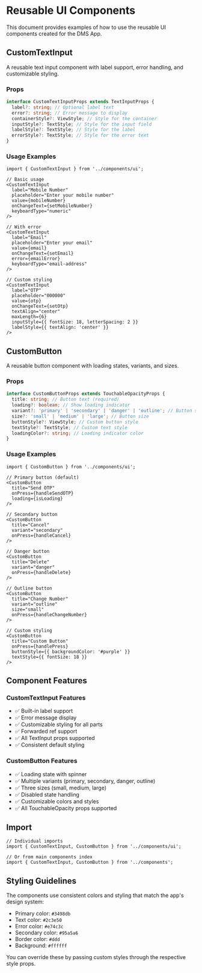 # Reusable UI Components

This document provides examples of how to use the reusable UI components created for the DMS App.

## CustomTextInput

A reusable text input component with label support, error handling, and customizable styling.

### Props

```typescript
interface CustomTextInputProps extends TextInputProps {
  label?: string; // Optional label text
  error?: string; // Error message to display
  containerStyle?: ViewStyle; // Style for the container
  inputStyle?: TextStyle; // Style for the input field
  labelStyle?: TextStyle; // Style for the label
  errorStyle?: TextStyle; // Style for the error text
}
```

### Usage Examples

```tsx
import { CustomTextInput } from '../components/ui';

// Basic usage
<CustomTextInput
  label="Mobile Number"
  placeholder="Enter your mobile number"
  value={mobileNumber}
  onChangeText={setMobileNumber}
  keyboardType="numeric"
/>

// With error
<CustomTextInput
  label="Email"
  placeholder="Enter your email"
  value={email}
  onChangeText={setEmail}
  error={emailError}
  keyboardType="email-address"
/>

// Custom styling
<CustomTextInput
  label="OTP"
  placeholder="000000"
  value={otp}
  onChangeText={setOtp}
  textAlign="center"
  maxLength={6}
  inputStyle={{ fontSize: 18, letterSpacing: 2 }}
  labelStyle={{ textAlign: 'center' }}
/>
```

## CustomButton

A reusable button component with loading states, variants, and sizes.

### Props

```typescript
interface CustomButtonProps extends TouchableOpacityProps {
  title: string; // Button text (required)
  loading?: boolean; // Show loading indicator
  variant?: 'primary' | 'secondary' | 'danger' | 'outline'; // Button style variant
  size?: 'small' | 'medium' | 'large'; // Button size
  buttonStyle?: ViewStyle; // Custom button style
  textStyle?: TextStyle; // Custom text style
  loadingColor?: string; // Loading indicator color
}
```

### Usage Examples

```tsx
import { CustomButton } from '../components/ui';

// Primary button (default)
<CustomButton
  title="Send OTP"
  onPress={handleSendOTP}
  loading={isLoading}
/>

// Secondary button
<CustomButton
  title="Cancel"
  variant="secondary"
  onPress={handleCancel}
/>

// Danger button
<CustomButton
  title="Delete"
  variant="danger"
  onPress={handleDelete}
/>

// Outline button
<CustomButton
  title="Change Number"
  variant="outline"
  size="small"
  onPress={handleChangeNumber}
/>

// Custom styling
<CustomButton
  title="Custom Button"
  onPress={handlePress}
  buttonStyle={{ backgroundColor: '#purple' }}
  textStyle={{ fontSize: 18 }}
/>
```

## Component Features

### CustomTextInput Features

- ✅ Built-in label support
- ✅ Error message display
- ✅ Customizable styling for all parts
- ✅ Forwarded ref support
- ✅ All TextInput props supported
- ✅ Consistent default styling

### CustomButton Features

- ✅ Loading state with spinner
- ✅ Multiple variants (primary, secondary, danger, outline)
- ✅ Three sizes (small, medium, large)
- ✅ Disabled state handling
- ✅ Customizable colors and styles
- ✅ All TouchableOpacity props supported

## Import

```tsx
// Individual imports
import { CustomTextInput, CustomButton } from '../components/ui';

// Or from main components index
import { CustomTextInput, CustomButton } from '../components';
```

## Styling Guidelines

The components use consistent colors and styling that match the app's design system:

- Primary color: `#3498db`
- Text color: `#2c3e50`
- Error color: `#e74c3c`
- Secondary color: `#95a5a6`
- Border color: `#ddd`
- Background: `#ffffff`

You can override these by passing custom styles through the respective style props.
